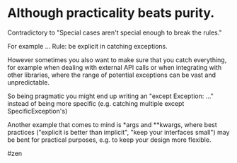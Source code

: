 # Although practicality beats purity.

Contradictory to "Special cases aren't special enough to break the rules."

For example ... Rule: be explicit in catching exceptions.

However sometimes you also want to make sure that you catch everything, for example when dealing with external API calls or when integrating with other libraries, where the range of potential exceptions can be vast and unpredictable.

So being pragmatic you might end up writing an "except Exception: ..." instead of being more specific (e.g. catching multiple except SpecificException's)

Another example that comes to mind is *args and **kwargs, where best practices ("explicit is better than implicit", "keep your interfaces small") may be bent for practical purposes, e.g. to keep your design more flexible.

#zen
